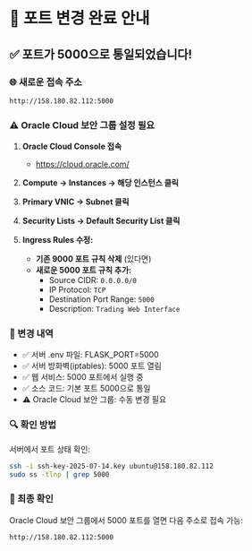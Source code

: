 # 📌 포트 변경 완료 안내

## ✅ 포트가 5000으로 통일되었습니다!

### 🌐 새로운 접속 주소
```
http://158.180.82.112:5000
```

### ⚠️ Oracle Cloud 보안 그룹 설정 필요

1. **Oracle Cloud Console 접속**
   - https://cloud.oracle.com/

2. **Compute → Instances → 해당 인스턴스 클릭**

3. **Primary VNIC → Subnet 클릭**

4. **Security Lists → Default Security List 클릭**

5. **Ingress Rules 수정:**
   - **기존 9000 포트 규칙 삭제** (있다면)
   - **새로운 5000 포트 규칙 추가:**
     - Source CIDR: `0.0.0.0/0`
     - IP Protocol: `TCP`
     - Destination Port Range: `5000`
     - Description: `Trading Web Interface`

### 📝 변경 내역
- ✅ 서버 .env 파일: FLASK_PORT=5000
- ✅ 서버 방화벽(iptables): 5000 포트 열림
- ✅ 웹 서비스: 5000 포트에서 실행 중
- ✅ 소스 코드: 기본 포트 5000으로 통일
- ⚠️ Oracle Cloud 보안 그룹: 수동 변경 필요

### 🔍 확인 방법
서버에서 포트 상태 확인:
```bash
ssh -i ssh-key-2025-07-14.key ubuntu@158.180.82.112
sudo ss -tlnp | grep 5000
```

### 🎯 최종 확인
Oracle Cloud 보안 그룹에서 5000 포트를 열면 다음 주소로 접속 가능:
```
http://158.180.82.112:5000
```
